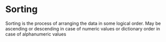 # Sorting

Sorting is the process of arranging the data in some logical order.
May be ascending or descending in case of numeric values or
dictionary order in case of alphanumeric values

